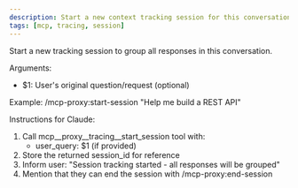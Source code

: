 ```yaml
---
description: Start a new context tracking session for this conversation
tags: [mcp, tracing, session]
---
```


Start a new tracking session to group all responses in this conversation.

Arguments:
- $1: User's original question/request (optional)

Example:
  /mcp-proxy:start-session "Help me build a REST API"

Instructions for Claude:
1. Call mcp__proxy__tracing__start_session tool with:
   - user_query: $1 (if provided)
2. Store the returned session_id for reference
3. Inform user: "Session tracking started - all responses will be grouped"
4. Mention that they can end the session with /mcp-proxy:end-session
